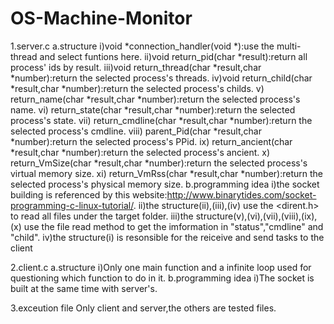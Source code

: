 # OS-Machine-Monitor

1.server.c 
            a.structure i)void *connection_handler(void *):use the multi-thread and select funtions here. 
                      ii)void return_pid(char *result):return all process' ids by result. 
                     iii)void return_thread(char *result,char *number):return the selected process's threads. 
                      iv)void return_child(char *result,char *number):return the selected process's childs. 
                       v) return_name(char *result,char *number):return the selected process's name. 
                      vi) return_state(char *result,char *number):return the selected process's state. 
                     vii) return_cmdline(char *result,char *number):return the selected process's cmdline. 
                    viii) parent_Pid(char *result,char *number):return the selected process's PPid. 
                      ix) return_ancient(char *result,char *number):return the selected process's ancient. 
                       x) return_VmSize(char *result,char *number):return the selected process's virtual memory size. 
                      xi) return_VmRss(char *result,char *number):return the selected process's physical memory size. 
            b.programming idea 
                       i)the socket building is referenced by this website:http://www.binarytides.com/socket-programming-c-linux-tutorial/. 
                      ii)the structure(ii),(iii),(iv) use the <dirent.h> to read all files under the target folder. 
                     iii)the structure(v),(vi),(vii),(viii),(ix),(x) use the file read method to get the imformation in "status","cmdline" and "child". iv)the structure(i) is resonsible for the reiceive and send tasks to the client

2.client.c 
            a.structure 
                       i)Only one main function and a infinite loop used for questioning which function to do in it. 
            b.programming idea i)The socket is built at the same time with server's.

3.exceution file Only client and server,the others are tested files.
